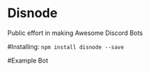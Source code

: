 # Disnode
Public effort in making Awesome Discord Bots

#Installing:
`npm install disnode --save`

#Example Bot
